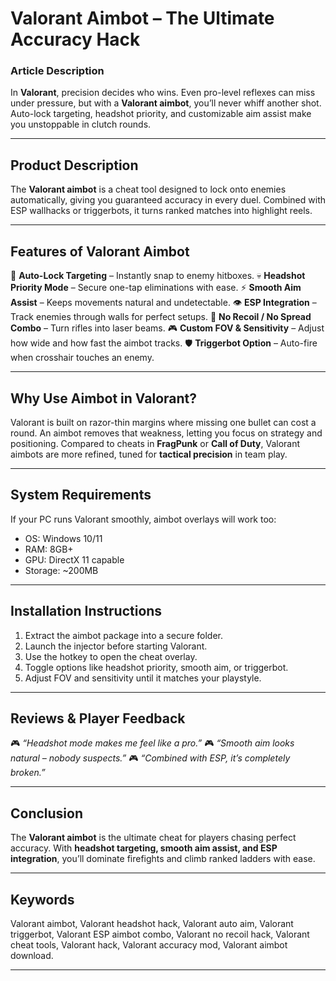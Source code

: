# Valorant Aimbot – The Ultimate Accuracy Hack

### Article Description

In **Valorant**, precision decides who wins. Even pro-level reflexes can miss under pressure, but with a **Valorant aimbot**, you’ll never whiff another shot. Auto-lock targeting, headshot priority, and customizable aim assist make you unstoppable in clutch rounds.

---

## Product Description

The **Valorant aimbot** is a cheat tool designed to lock onto enemies automatically, giving you guaranteed accuracy in every duel. Combined with ESP wallhacks or triggerbots, it turns ranked matches into highlight reels.

---

## Features of Valorant Aimbot

🎯 **Auto-Lock Targeting** – Instantly snap to enemy hitboxes.
💀 **Headshot Priority Mode** – Secure one-tap eliminations with ease.
⚡ **Smooth Aim Assist** – Keeps movements natural and undetectable.
👁 **ESP Integration** – Track enemies through walls for perfect setups.
🔫 **No Recoil / No Spread Combo** – Turn rifles into laser beams.
🎮 **Custom FOV & Sensitivity** – Adjust how wide and how fast the aimbot tracks.
🛡 **Triggerbot Option** – Auto-fire when crosshair touches an enemy.

---

## Why Use Aimbot in Valorant?

Valorant is built on razor-thin margins where missing one bullet can cost a round. An aimbot removes that weakness, letting you focus on strategy and positioning. Compared to cheats in **FragPunk** or **Call of Duty**, Valorant aimbots are more refined, tuned for **tactical precision** in team play.

---

## System Requirements

If your PC runs Valorant smoothly, aimbot overlays will work too:

* OS: Windows 10/11
* RAM: 8GB+
* GPU: DirectX 11 capable
* Storage: \~200MB

---

## Installation Instructions

1. Extract the aimbot package into a secure folder.
2. Launch the injector before starting Valorant.
3. Use the hotkey to open the cheat overlay.
4. Toggle options like headshot priority, smooth aim, or triggerbot.
5. Adjust FOV and sensitivity until it matches your playstyle.

---

## Reviews & Player Feedback

🎮 *“Headshot mode makes me feel like a pro.”*
🎮 *“Smooth aim looks natural – nobody suspects.”*
🎮 *“Combined with ESP, it’s completely broken.”*

---

## Conclusion

The **Valorant aimbot** is the ultimate cheat for players chasing perfect accuracy. With **headshot targeting, smooth aim assist, and ESP integration**, you’ll dominate firefights and climb ranked ladders with ease.

---

## Keywords

Valorant aimbot, Valorant headshot hack, Valorant auto aim, Valorant triggerbot, Valorant ESP aimbot combo, Valorant no recoil hack, Valorant cheat tools, Valorant hack, Valorant accuracy mod, Valorant aimbot download.

---
